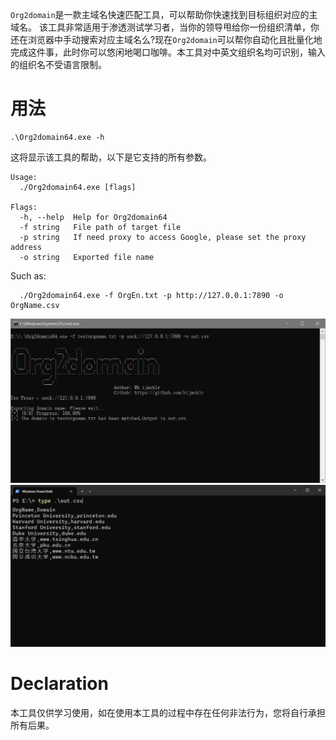 `Org2domain`是一款主域名快速匹配工具，可以帮助你快速找到目标组织对应的主域名。 
该工具非常适用于渗透测试学习者，当你的领导甩给你一份组织清单，你还在浏览器中手动搜索对应主域名么?现在`Org2domain`可以帮你自动化且批量化地完成这件事，此时你可以悠闲地喝口咖啡。本工具对中英文组织名均可识别，输入的组织名不受语言限制。


# 用法
```shell
.\Org2domain64.exe -h
```
这将显示该工具的帮助，以下是它支持的所有参数。
```text
Usage:
  ./Org2domain64.exe [flags]

Flags:
  -h, --help  Help for Org2domain64
  -f string   File path of target file
  -p string   If need proxy to access Google, please set the proxy address
  -o string   Exported file name
```
Such as:
```
  ./Org2domain64.exe -f OrgEn.txt -p http://127.0.0.1:7890 -o OrgName.csv
```
![run](./static/run.jpg "run")
![verify](./static/verify.jpg "verify")

# Declaration
本工具仅供学习使用，如在使用本工具的过程中存在任何非法行为，您将自行承担所有后果。

